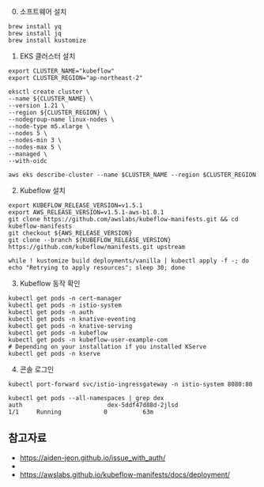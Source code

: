
0. 소프트웨어 설치

```
brew install yq
brew install jq
brew install kustomize

```



1. EKS 클러스터 설치

```
export CLUSTER_NAME="kubeflow"
export CLUSTER_REGION="ap-northeast-2"

eksctl create cluster \
--name ${CLUSTER_NAME} \
--version 1.21 \
--region ${CLUSTER_REGION} \
--nodegroup-name linux-nodes \
--node-type m5.xlarge \
--nodes 5 \
--nodes-min 3 \
--nodes-max 5 \
--managed \
--with-oidc

aws eks describe-cluster --name $CLUSTER_NAME --region $CLUSTER_REGION

```

2. Kubeflow 설치

```
export KUBEFLOW_RELEASE_VERSION=v1.5.1
export AWS_RELEASE_VERSION=v1.5.1-aws-b1.0.1
git clone https://github.com/awslabs/kubeflow-manifests.git && cd kubeflow-manifests
git checkout ${AWS_RELEASE_VERSION}
git clone --branch ${KUBEFLOW_RELEASE_VERSION} https://github.com/kubeflow/manifests.git upstream

while ! kustomize build deployments/vanilla | kubectl apply -f -; do echo "Retrying to apply resources"; sleep 30; done
```

3. Kubeflow 동작 확인

```
kubectl get pods -n cert-manager
kubectl get pods -n istio-system
kubectl get pods -n auth
kubectl get pods -n knative-eventing
kubectl get pods -n knative-serving
kubectl get pods -n kubeflow
kubectl get pods -n kubeflow-user-example-com
# Depending on your installation if you installed KServe
kubectl get pods -n kserve
```

4. 콘솔 로그인

```
kubectl port-forward svc/istio-ingressgateway -n istio-system 8080:80

kubectl get pods --all-namespaces | grep dex
auth                        dex-5ddf47d88d-2jlsd                                         1/1     Running            0          63m
```


## 참고자료 ##
* https://aiden-jeon.github.io/issue_with_auth/
* 
* https://awslabs.github.io/kubeflow-manifests/docs/deployment/

